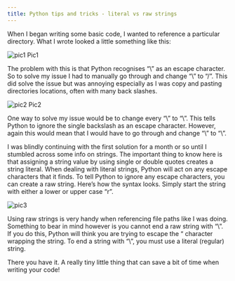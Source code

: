```yaml
---
title: Python tips and tricks - literal vs raw strings
---
```

When I began writing some basic code, I wanted to reference a particular directory. What I wrote looked a little something like this:

![pic1](/blog/img/pic1.png "string with escape characters")
Pic1

The problem with this is that Python recognises “\” as an escape character. So to solve my issue I had to manually go through and change “\” to “/”. This did solve the issue but was annoying especially as I was copy and pasting directories locations, often with many back slashes.

![pic2](/blog/img/pic2.png "edited literal string")
Pic2

One way to solve my issue would be to change every “\” to “\\”. This tells Python to ignore the single backslash as an escape character. However, again this would mean that I would have to go through and change “\” to “\\”.

I was blindly continuing with the first solution for a month or so until I stumbled across some info on strings. The important thing to know here is that assigning a string value by using single or double quotes creates a string literal. When dealing with literal strings, Python will act on any escape characters that it finds. To tell Python to ignore any escape characters, you can create a raw string. Here’s how the syntax looks. Simply start the string with either a lower or upper case “r”.

![pic3](/blog/img/pic3.png "literal and raw strings")

Using raw strings is very handy when referencing file paths like I was doing. Something to bear in mind however is you cannot end a raw string with “\”. If you do this, Python will think you are trying to escape the “ character wrapping the string. To end a string with “\”, you must use a literal (regular) string. 

There you have it. A really tiny little thing that can save a bit of time when writing your code!


